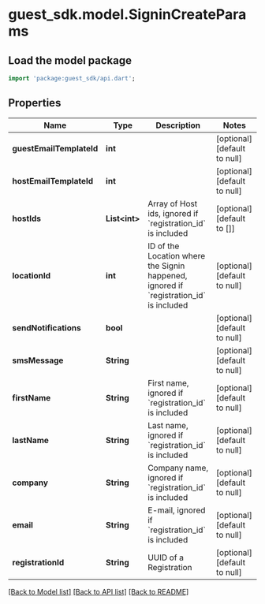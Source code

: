 # guest_sdk.model.SigninCreateParams

## Load the model package
```dart
import 'package:guest_sdk/api.dart';
```

## Properties
Name | Type | Description | Notes
------------ | ------------- | ------------- | -------------
**guestEmailTemplateId** | **int** |  | [optional] [default to null]
**hostEmailTemplateId** | **int** |  | [optional] [default to null]
**hostIds** | **List&lt;int&gt;** | Array of Host ids, ignored if &#x60;registration_id&#x60; is included | [optional] [default to []]
**locationId** | **int** | ID of the Location where the Signin happened, ignored if &#x60;registration_id&#x60; is included | [optional] [default to null]
**sendNotifications** | **bool** |  | [optional] [default to null]
**smsMessage** | **String** |  | [optional] [default to null]
**firstName** | **String** | First name, ignored if &#x60;registration_id&#x60; is included | [optional] [default to null]
**lastName** | **String** | Last name, ignored if &#x60;registration_id&#x60; is included | [optional] [default to null]
**company** | **String** | Company name, ignored if &#x60;registration_id&#x60; is included | [optional] [default to null]
**email** | **String** | E-mail, ignored if &#x60;registration_id&#x60; is included | [optional] [default to null]
**registrationId** | **String** | UUID of a Registration | [optional] [default to null]

[[Back to Model list]](../README.md#documentation-for-models) [[Back to API list]](../README.md#documentation-for-api-endpoints) [[Back to README]](../README.md)


